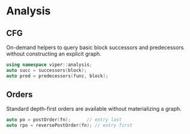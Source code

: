# Analysis

## CFG

On-demand helpers to query basic block successors and predecessors without
constructing an explicit graph.

```cpp
using namespace viper::analysis;
auto succ = successors(block);
auto pred = predecessors(func, block);
```

## Orders

Standard depth-first orders are available without materializing a graph.

```cpp
auto po = postOrder(fn);      // entry last
auto rpo = reversePostOrder(fn); // entry first
```
